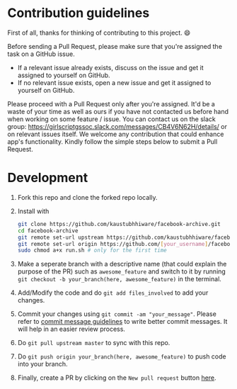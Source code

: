 # Contribution guidelines

First of all, thanks for thinking of contributing to this project. :smile:

Before sending a Pull Request, please make sure that you're assigned the task on a GitHub issue.

- If a relevant issue already exists, discuss on the issue and get it assigned to yourself on GitHub.
- If no relevant issue exists, open a new issue and get it assigned to yourself on GitHub.

Please proceed with a Pull Request only after you're assigned. It'd be a waste of your time as well as ours if you have not contacted us before hand when working on some feature / issue. You can contact us on the slack group: https://girlscriptgssoc.slack.com/messages/CB4V6N62H/details/ or on relevant issues itself. We welcome any contribution that could enhance app's functionality. Kindly follow the simple steps below to submit a Pull Request.

# Development

1) Fork this repo and clone the forked repo locally.
2) Install with

    ```sh
    git clone https://github.com/kaustubhhiware/facebook-archive.git
    cd facebook-archive
    git remote set-url upstream https://github.com/kaustubhhiware/facebook-archive.git
    git remote set-url origin https://github.com/[your_username]/facebook-archive.git
    sudo chmod a+x run.sh # only for the first time
    ```

3) Make a seperate branch with a descriptive name (that could explain the purpose of the PR) such as `awesome_feature` and switch to it by running `git checkout -b your_branch(here, awesome_feature)` in the terminal.

4) Add/Modify the code and do `git add files_involved` to add your changes.

5) Commit your changes using `git commit -am "your_message"`. Please refer to [commit message guidelines](https://chris.beams.io/posts/git-commit/) to write better commit messages. It will help in an easier review process.

6) Do `git pull upstream master` to sync with this repo.

7) Do `git push origin your_branch(here, awesome_feature)` to push code into your branch.

8) Finally, create a PR by clicking on the `New pull request` button [here](https://github.com/kaustubhhiware/facebook-archive/pulls).